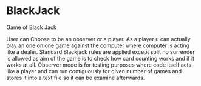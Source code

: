 # BlackJack
Game of Black Jack

User can Choose to be an observer or a player. As a player u can actually play an one on one game against the computer 
where computer is acting like a dealer.
Standard Blackjack rules are applied except split no surrender is allowed as aim of the game is to check how card 
counting works and if it works at all.
Observer mode is for testing purposes where code itself acts like a player and can run contiguously for given number 
of games and stores it into a text file so it can be examine afterwards.

